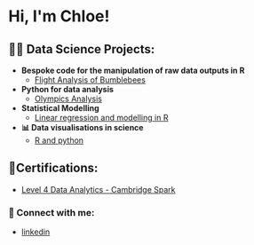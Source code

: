 <h1>Hi, I'm Chloe! </h1>

<h2>👨‍💻 Data Science Projects:</h2>

- <b>Bespoke code for the manipulation of raw data outputs in R </b>
  - [Flight Analysis of Bumblebees](https://github.com/Chlo21030409/Bee-Flight-Analysis)
- <b>Python for data analysis </b>
  - [Olympics Analysis](https://github.com/Chlo21030409/Olympic-data)
- <b>Statistical Modelling</b>
  - [Linear regression and modelling in R](https://github.com/Chlo21030409/Statistical-modelling)
- <b>📊 Data visualisations in science </b>
  - [R and python](https://github.com/Chlo21030409/Data-Visualisation)
  

<h2> 📃Certifications:</h2>

 - [Level 4 Data Analytics - Cambridge Spark](https://www.credential.net/51356208-5f43-4440-89c9-dc5a3d00043b#acc.5lxeITRh)
  
<h3> 🤳 Connect with me:</h3>

- [linkedin](https://www.linkedin.com/in/dr-chloe-sargent/)
